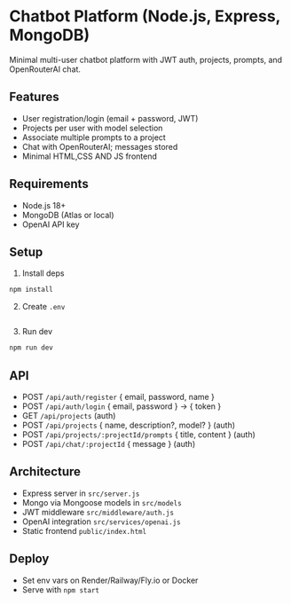 Chatbot Platform (Node.js, Express, MongoDB)
===========================================

Minimal multi-user chatbot platform with JWT auth, projects, prompts, and OpenRouterAI chat.

Features
--------
- User registration/login (email + password, JWT)
- Projects per user with model selection
- Associate multiple prompts to a project
- Chat with OpenRouterAI; messages stored
- Minimal HTML,CSS AND JS frontend

Requirements
------------
- Node.js 18+
- MongoDB (Atlas or local)
- OpenAI API key

Setup
-----
1. Install deps
```bash
npm install
```
2. Create `.env`
```bash
```
3. Run dev
```bash
npm run dev
```

API
---
- POST `/api/auth/register` { email, password, name }
- POST `/api/auth/login` { email, password } -> { token }
- GET `/api/projects` (auth)
- POST `/api/projects` { name, description?, model? } (auth)
- POST `/api/projects/:projectId/prompts` { title, content } (auth)
- POST `/api/chat/:projectId` { message } (auth)

Architecture
------------
- Express server in `src/server.js`
- Mongo via Mongoose models in `src/models`
- JWT middleware `src/middleware/auth.js`
- OpenAI integration `src/services/openai.js`
- Static frontend `public/index.html`

Deploy
------
- Set env vars on Render/Railway/Fly.io or Docker
- Serve with `npm start`


